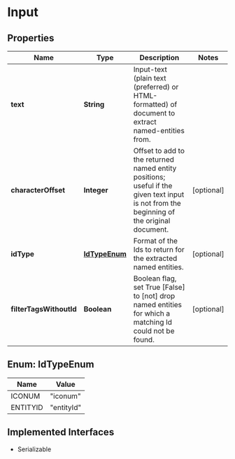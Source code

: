 

# Input


## Properties

Name | Type | Description | Notes
------------ | ------------- | ------------- | -------------
**text** | **String** | Input-text (plain text (preferred) or HTML-formatted) of document to extract named-entities from. | 
**characterOffset** | **Integer** | Offset to add to the returned named entity positions; useful if the given text input is not from the beginning of the original document. |  [optional]
**idType** | [**IdTypeEnum**](#IdTypeEnum) | Format of the Ids to return for the extracted named entities. |  [optional]
**filterTagsWithoutId** | **Boolean** | Boolean flag, set True [False] to [not] drop named entities for which a matching Id could not be found. |  [optional]



## Enum: IdTypeEnum

Name | Value
---- | -----
ICONUM | &quot;iconum&quot;
ENTITYID | &quot;entityId&quot;


## Implemented Interfaces

* Serializable



